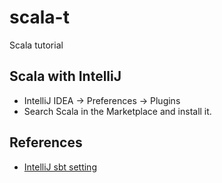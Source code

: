 # scala-t
Scala tutorial

## Scala with IntelliJ
 - IntelliJ IDEA -> Preferences -> Plugins
 - Search Scala in the Marketplace and install it.

## References
 - [IntelliJ sbt setting](https://blog.voidmainvoid.net/162) 
